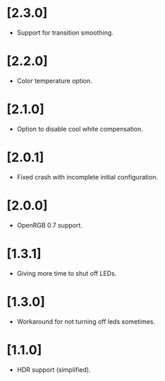 # [2.3.0]

* Support for transition smoothing.

# [2.2.0]

* Color temperature option.

# [2.1.0]

* Option to disable cool white compensation.

# [2.0.1]

* Fixed crash with incomplete initial configuration.

# [2.0.0]

* OpenRGB 0.7 support.

# [1.3.1]

* Giving more time to shut off LEDs.

# [1.3.0]

* Workaround for not turning off leds sometimes.

# [1.1.0]

* HDR support (simplified).
